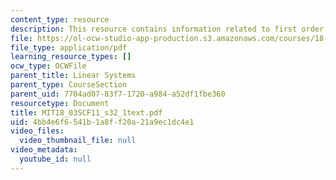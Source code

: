 ```yaml
---
content_type: resource
description: This resource contains information related to first order linear systems.
file: https://ol-ocw-studio-app-production.s3.amazonaws.com/courses/18-03sc-differential-equations-fall-2011/4bb4e6f6541b1a8ff20a21a9ec1dc4e1_MIT18_03SCF11_s32_1text.pdf
file_type: application/pdf
learning_resource_types: []
ocw_type: OCWFile
parent_title: Linear Systems
parent_type: CourseSection
parent_uid: 7704ad07-83f7-1720-a984-a52df1fbe360
resourcetype: Document
title: MIT18_03SCF11_s32_1text.pdf
uid: 4bb4e6f6-541b-1a8f-f20a-21a9ec1dc4e1
video_files:
  video_thumbnail_file: null
video_metadata:
  youtube_id: null
---
```

